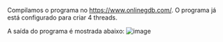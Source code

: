 Compilamos o programa no https://www.onlinegdb.com/. O programa já está configurado para criar 4 threads.


A saída do programa é mostrada abaixo:
![image](https://user-images.githubusercontent.com/16262291/191622057-6115167a-b963-42b7-9c52-d1a3016157db.png)
